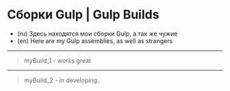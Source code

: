 # Сборки Gulp | Gulp Builds
- (ru) Здесь находятся мои сборки Gulp, а так же чужие
- (en) Here are my Gulp assemblies, as well as strangers
____
> myBuild_1 - works great
____
> myBuild_2 - in developing..